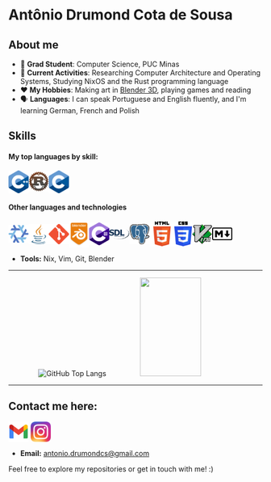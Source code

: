 # Antônio Drumond Cota de Sousa

<h2> About me </h2>

- 📖 **Grad Student**: Computer Science, PUC Minas
- 🌱 **Current Activities**: Researching Computer Architecture and Operating Systems, Studying NixOS and the Rust programming language
- ❤️ **My Hobbies**: Making art in [Blender 3D](https://blender.org), playing games and reading
- 🗣️ **Languages**: I can speak Portuguese and English fluently, and I'm learning German, French and Polish


## Skills
#### My top languages by skill:
<img src="Images/CPP.png" alt="CPP" style="width:40px;" align="center"><img src="Images/rust.png" alt="Rust" style="width:40px;" align="center"><img src="Images/C.png" alt="C" style="width:40px;" align="center">

#### Other languages and technologies
<img src="Images/nixos.png" alt="Nix" style="width:40px;" align="center"><img src="Images/java.png" alt="Java" style="width:40px;" align="center"><img src="Images/Git.png" alt="Git" style="width:40px;" align="center"><img src="Images/Blender.png" alt="Blender" style="width:40px;" align="center"><img src="Images/Csharp.png" alt="Csharp" style="width:40px;" align="center"><img src="Images/SDL.png" alt="SDL" style="width:40px;" align="center"><img src="Images/postgre.png" alt="PostgreSQL" style="width:40px;" align="center"><img src="Images/HTML5.png" alt="HTML5" style="width:49px;" align="center"><img src="Images/CSS3.png" alt="CSS3" style="width:35px;" align="center"><img src="Images/Vim.png" alt="Vim" style="width:40px;" align="center"><img src="Images/Markdown.png" alt="Markdown" style="width:40px;" align="center">

- **Tools:** Nix, Vim, Git, Blender

***
<div align="center">
  <!-- <img width="49%" height="195px" src="https://github-readme-stats-git-masterrstaa-rickstaa.vercel.app/api/top-langs/?username=antoniodrumond&layout=compact&bg_color=000&border_color=30A3DC&title_color=E94D5F&text_color=FFF"/> -->
  <img alt="GitHub Top Langs" src="https://github-readme-stats.vercel.app/api/top-langs/?username=antoniodrumond&theme=transparent&bg_color=000&border_color=30A3DC&title_color=E94D5F&langs_count=7"/>
  <img width="49%" height="195px" src="https://github-readme-stats.vercel.app/api?username=antoniodrumond&theme=transparent&bg_color=000&border_color=30A3DC&show_icons=true&icon_color=30A3DC&title_color=E94D5F&text_color=FFF" />  
</div>

***

## Contact me here:
<a href="mailto:antonio.drumondcs@gmail.com"><img src="Images/Gmail.png" alt="Gmail" style="width:40px;" align="center"></a> <a href="https://www.instagram.com/antoniosousa.art/"><img src="Images/Insta.png" alt="Insta" style="width:40px;" align="center"></a>
+ **Email:** antonio.drumondcs@gmail.com

Feel free to explore my repositories or get in touch with me! :)
